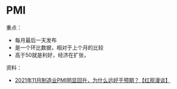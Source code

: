 # PMI

重点：

* 每月最后一天发布
* 是一个环比数据，相对于上个月的比较
* 高于50就是利好，经济在扩张，

资料：

* [2021年11月制造业PMI明显回升，为什么远好于预期？【红观漫谈】][1]

[1]: https://www.bilibili.com/video/BV1tR4y147YC